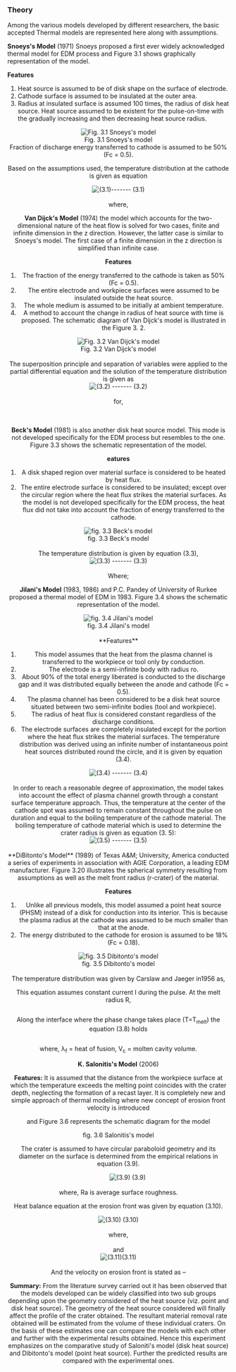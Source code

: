 ### Theory
Among the various models developed by different researchers, the basic accepted Thermal models are represented here along with assumptions.

**Snoeys's Model** (1971) Snoeys proposed a first ever widely acknowledged thermal model for EDM process and Figure 3.1 shows graphically representation of the model.

**Features**

1. Heat source is assumed to be of disk shape on the surface of electrode.
2. Cathode surface is assumed to be insulated at the outer area.
3. Radius at insulated surface is assumed 100 times, the radius of disk heat source.
Heat source assumed to be existent for the pulse-on-time with the gradually increasing and then decreasing heat source radius.

<center><img src="images/1.png" title="Fig. 3.1 Snoeys's model" /></center><center>Fig. 3.1 Snoeys's model</<center>
<br>
Fraction of discharge energy transferred to cathode is assumed to be 50% (Fc = 0.5).

Based on the assumptions used, the temperature distribution at the cathode is given as equation

<center><img src="images/fig2.gif" title="(3.1)" />------- (3.1)</center>
<br>
where,

<center><img src="images/fig3.gif" title="" /></center> 

**Van Dijck's Model** (1974) the model which accounts for the two-dimensional nature of the heat flow is solved for two cases, finite and infinite dimension in the z direction. However, the latter case is similar to Snoeys's model. The first case of a finite dimension in the z direction is simplified than infinite case.

**Features**

1. The fraction of the energy transferred to the cathode is taken as 50% (Fc = 0.5).
2. The entire electrode and workpiece surfaces were assumed to be insulated outside the heat source.
3. The whole medium is assumed to be initially at ambient temperature.
4. A method to account the change in radius of heat source with time is proposed.
The schematic diagram of Van Dijck's model is illustrated in the Figure 3. 2.

<center><img src="images/fig4.gif" title="Fig. 3.2 Van Dijck's model" /></center><center> Fig. 3.2 Van Dijck's model</center>
<br>
The superposition principle and separation of variables were applied to the partial differential equation and the solution of the temperature distribution is given as

<center><img src="images/fig5.png" title="(3.2)" /> ------- (3.2)</center>
<br>
for,

<center><img src="images/fig6.gif" title="" />&emsp; &emsp;&emsp;&emsp;<img src="images/fig7.gif" title="" /><br><br> <img src="images/fig8.gif" title="" /></center>

**Beck's Model** (1981) is also another disk heat source model. This mode is not developed specifically for the EDM process but resembles to the one. Figure 3.3 shows the schematic representation of the model.

**eatures**
1. A disk shaped region over material surface is considered to be heated by heat flux.
2. The entire electrode surface is considered to be insulated; except over the circular region where the heat flux strikes the material surfaces.
As the model is not developed specifically for the EDM process, the heat flux did not take into account the fraction of energy transferred to the cathode.

<center><img src="images/fig9.gif" title="fig. 3.3 Beck's model" /></center><center>  fig. 3.3 Beck's model</center>
<br>
The temperature distribution is given by equation (3.3),

<center><img src="images/fig10.gif" title="(3.3)" /> ------- (3.3)</center>
<br>
Where;

<center><img src="images/fig11.gif" title="" /></center>

**Jilani's Model** (1983, 1986) and P.C. Pandey of University of Rurkee proposed a thermal model of EDM in 1983. Figure 3.4 shows the schematic representation of the model.

<center><img src="images/fig12.gif" title="fig. 3.4 Jilani's model" /></center><center> fig. 3.4 Jilani's model</center>
<br>
**Features**

1. This model assumes that the heat from the plasma channel is transferred to the workpiece or tool only by conduction.
2. The electrode is a semi-infinite body with radius ro.
3. About 90% of the total energy liberated is conducted to the discharge gap and it was distributed equally between the anode and cathode (Fc = 0.5).
4. The plasma channel has been considered to be a disk heat source situated between two semi-infinite bodies (tool and workpiece).
5. The radius of heat flux is considered constant regardless of the discharge conditions.
6. The electrode surfaces are completely insulated except for the portion where the heat flux strikes the material surfaces.
The temperature distribution was derived using an infinite number of instantaneous point heat sources distributed round the circle, and it is given by equation (3.4).

<center><img src="images/fig13.gif" title="(3.4)" /> ------- (3.4)</center>
<br>
In order to reach a reasonable degree of approximation, the model takes into account the effect of plasma channel growth through a constant surface temperature approach. Thus, the temperature at the center of the cathode spot was assumed to remain constant throughout the pulse on duration and equal to the boiling temperature of the cathode material. The boiling temperature of cathode material which is used to determine the crater radius is given as equation (3. 5):

<center><img src="images/fig14.gif" title="(3.5)" /> ------- (3.5)</center>
<br>
**DiBitonto's Model** (1989) of Texas A&M; University, America conducted a series of experiments in association with AGIE Corporation, a leading EDM manufacturer.
Figure 3.20 illustrates the spherical symmetry resulting from assumptions as well as the melt front radius (r-crater) of the material.

**Features**
1. Unlike all previous models, this model assumed a point heat source (PHSM) instead of a disk for conduction into its interior. This is because the plasma radius at the cathode was assumed to be much smaller than that at the anode.
2. The energy distributed to the cathode for erosion is assumed to be 18% (Fc = 0.18).

<center><img src="images/fig15.gif" title="fig. 3.5 Dibitonto's model" /> </center><center>fig. 3.5 Dibitonto's model</center>
<br>
The temperature distribution was given by Carslaw and Jaeger in1956 as,

<center><img src="images/fig16.gif" title="" /></center>

This equation assumes constant current I during the pulse. At the melt radius R,

<center><img src="images/fig17.gif" title="" /></center>

Along the interface where the phase change takes place (T=T<sub>melt</sub>) the equation (3.8) holds

<center><img src="images/fig19.gif" title="" /></center>

where, &lambda;<sub>f</sub> = heat of fusion, V<sub>c</sub> = molten cavity volume.

**K. Salonitis's Model** (2006)

**Features:** It is assumed that the distance from the workpiece surface at which the temperature exceeds the melting point coincides with the crater depth, neglecting the formation of a recast layer. It is completely new and simple approach of thermal modeling where new concept of erosion front velocity is introduced

and Figure 3.6 represents the schematic diagram for the model

<center><img src="images/fig22.gif" title="" /></center><center>fig. 3.6 Salonitis's model</center>

The crater is assumed to have circular paraboloid geometry and its diameter on the surface is determined from the empirical relations in equation (3.9).

<center><img src="images/fig23.gif" title="" />&emsp;&emsp;&emsp;<img src="images/fig24.gif" title="(3.9)" /> (3.9)</center>
<br>
where, Ra is average surface roughness.

Heat balance equation at the erosion front was given by equation (3.10).

<center><img src="images/fig25.gif" title="(3.10)" />       (3.10)</center>
<br>
where,

<center><img src="images/fig26.gif" title="" />&emsp;&emsp;&emsp;&emsp;<img src="images/fig27.gif" title="" /> <br> and <br> <img src="images/fig28.gif" title="(3.11)" />(3.11)</center>
<br>
And the velocity on erosion front is stated as –

<center><img src="images/fig29.gif" title="" /></center>

**Summary:** From the literature survey carried out it has been observed that the models developed can be widely classified into two sub groups depending upon the geometry considered of the heat source (viz. point and disk heat source). The geometry of the heat source considered will finally affect the profile of the crater obtained. The resultant material removal rate obtained will be estimated from the volume of these individual craters. On the basis of these estimates one can compare the models with each other and further with the experimental results obtained. Hence this experiment emphasizes on the comparative study of Saloniti's model (disk heat source) and Dibitonto's model (point heat source). Further the predicted results are compared with the experimental ones.

